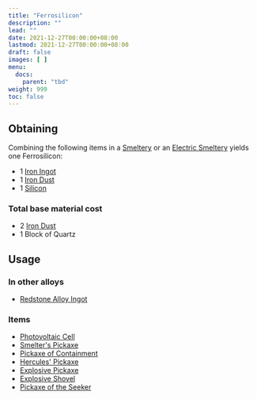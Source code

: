 ```yaml
---
title: "Ferrosilicon"
description: ""
lead: ""
date: 2021-12-27T00:00:00+08:00
lastmod: 2021-12-27T00:00:00+08:00
draft: false
images: [ ]
menu:
  docs:
    parent: "tbd"
weight: 999
toc: false
---
```


## Obtaining

Combining the following items in a [Smeltery](/docs/slimefun/smeltery) or an [Electric Smeltery](/docs/slimefun/electric-smeltery) yields one Ferrosilicon:

* 1 [Iron Ingot](/docs/slimefun/iron-ingot)
* 1 [Iron Dust](/docs/slimefun/iron-dust)
* 1 [Silicon](/docs/slimefun/silicon)

### Total base material cost

* 2 [Iron Dust](/docs/slimefun/iron-dust)
* 1 Block of Quartz

## Usage

### In other alloys

* [Redstone Alloy Ingot](/docs/slimefun/redstone-alloy-ingot)

### Items

* [Photovoltaic Cell](/docs/slimefun/photovoltaic-cell)
* [Smelter's Pickaxe](/docs/slimefun/smelter's-pickaxe)
* [Pickaxe of Containment](/docs/slimefun/pickaxe-of-containment)
* [Hercules' Pickaxe](/docs/slimefun/hercules'-pickaxe)
* [Explosive Pickaxe](/docs/slimefun/explosive-pickaxe)
* [Explosive Shovel](/docs/slimefun/explosive-shovel)
* [Pickaxe of the Seeker](/docs/slimefun/pickaxe-of-the-seeker)
